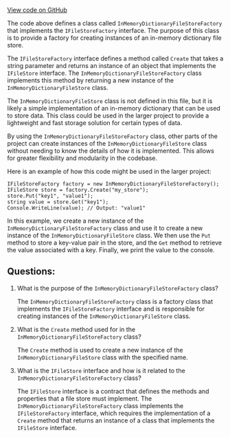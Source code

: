 [View code on GitHub](https://github.com/nethermindeth/nethermind/Nethermind.Db/Blooms/InMemoryDictionaryFileStoreFactory.cs)

The code above defines a class called `InMemoryDictionaryFileStoreFactory` that implements the `IFileStoreFactory` interface. The purpose of this class is to provide a factory for creating instances of an in-memory dictionary file store. 

The `IFileStoreFactory` interface defines a method called `Create` that takes a string parameter and returns an instance of an object that implements the `IFileStore` interface. The `InMemoryDictionaryFileStoreFactory` class implements this method by returning a new instance of the `InMemoryDictionaryFileStore` class.

The `InMemoryDictionaryFileStore` class is not defined in this file, but it is likely a simple implementation of an in-memory dictionary that can be used to store data. This class could be used in the larger project to provide a lightweight and fast storage solution for certain types of data.

By using the `InMemoryDictionaryFileStoreFactory` class, other parts of the project can create instances of the `InMemoryDictionaryFileStore` class without needing to know the details of how it is implemented. This allows for greater flexibility and modularity in the codebase.

Here is an example of how this code might be used in the larger project:

```
IFileStoreFactory factory = new InMemoryDictionaryFileStoreFactory();
IFileStore store = factory.Create("my_store");
store.Put("key1", "value1");
string value = store.Get("key1");
Console.WriteLine(value); // Output: "value1"
```

In this example, we create a new instance of the `InMemoryDictionaryFileStoreFactory` class and use it to create a new instance of the `InMemoryDictionaryFileStore` class. We then use the `Put` method to store a key-value pair in the store, and the `Get` method to retrieve the value associated with a key. Finally, we print the value to the console.
## Questions: 
 1. What is the purpose of the `InMemoryDictionaryFileStoreFactory` class?
    
    The `InMemoryDictionaryFileStoreFactory` class is a factory class that implements the `IFileStoreFactory` interface and is responsible for creating instances of the `InMemoryDictionaryFileStore` class.

2. What is the `Create` method used for in the `InMemoryDictionaryFileStoreFactory` class?
    
    The `Create` method is used to create a new instance of the `InMemoryDictionaryFileStore` class with the specified name.

3. What is the `IFileStore` interface and how is it related to the `InMemoryDictionaryFileStoreFactory` class?
    
    The `IFileStore` interface is a contract that defines the methods and properties that a file store must implement. The `InMemoryDictionaryFileStoreFactory` class implements the `IFileStoreFactory` interface, which requires the implementation of a `Create` method that returns an instance of a class that implements the `IFileStore` interface.